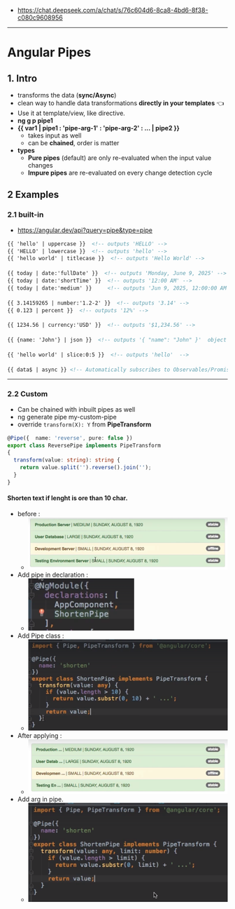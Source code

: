 - https://chat.deepseek.com/a/chat/s/76c604d6-8ca8-4bd6-8f38-c080c9608956
--- 
# Angular Pipes
## 1. Intro
- transforms the data (**sync/Async**)
- clean way to handle data transformations **directly in your templates** :point_left:
- Use it at template/view, like directive.
- **ng g p pipe1**
- **{{ var1 | pipe1 : 'pipe-arg-1' : 'pipe-arg-2' : ... | pipe2  }}**
  - takes input as well
  - can be **chained**, order is matter
- **types**
  - **Pure pipes** (default) are only re-evaluated when the input value changes
  - **Impure pipes** are re-evaluated on every change detection cycle

## 2 Examples
### 2.1 built-in 
- https://angular.dev/api?query=pipe&type=pipe
```html
{{ 'hello' | uppercase }}  <!-- outputs 'HELLO' -->
{{ 'HELLO' | lowercase }}  <!-- outputs 'hello' -->
{{ 'hello world' | titlecase }}  <!-- outputs 'Hello World' -->

{{ today | date:'fullDate' }}  <!-- outputs 'Monday, June 9, 2025' -->
{{ today | date:'shortTime' }}  <!-- outputs '12:00 AM' -->
{{ today | date:'medium' }}     <!-- outputs 'Jun 9, 2025, 12:00:00 AM' -->

{{ 3.14159265 | number:'1.2-2' }}  <!-- outputs '3.14' -->
{{ 0.123 | percent }}  <!-- outputs '12%' -->

{{ 1234.56 | currency:'USD' }}  <!-- outputs '$1,234.56' -->

{{ {name: 'John'} | json }}  <!-- outputs '{ "name": "John" }'  object to JSON string--> 

{{ 'hello world' | slice:0:5 }}  <!-- outputs 'hello'  -->

{{ data$ | async }} <!-- Automatically subscribes to Observables/Promises -->

```
---

### 2.2 Custom
- Can be chained with inbuilt pipes as well
- ng generate pipe my-custom-pipe
- override `transform(X): Y` from **PipeTransform**

```typescript
@Pipe({  name: 'reverse', pure: false })
export class ReversePipe implements PipeTransform 
{
  transform(value: string): string {
    return value.split('').reverse().join('');
  }
}
```

#### Shorten text if lenght is  ore than 10 char.
- before : 
  - ![](./assets/pipe3b.PNG)
- Add pipe in declaration : 
  - ![](./assets/pipe1.PNG)
- Add Pipe class : 
  - ![](./assets/pipe2.PNG)
- After applying : 
  - ![](./assets/pipe3a.PNG)
- Add arg in pipe.
  - ![](./assets/pipe4.PNG)

